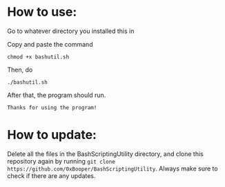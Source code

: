 # How to use:

Go to whatever directory you installed this in

Copy and paste the command

`chmod +x bashutil.sh`

Then, do

`./bashutil.sh`

After that, the program should run.

```
Thanks for using the program!
```

# How to update:
Delete all the files in the BashScriptingUtility directory, and clone this repository again by running `git clone https://github.com/0xBooper/BashScriptingUtility`.
Always make sure to check if there are any updates.
